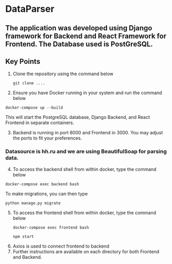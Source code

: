 # DataParser

## The application was developed using Django framework for Backend and React Framework for Frontend. The Database used is PostGreSQL. 

## Key Points
1) Clone the repository using the command below
   ```shell
   git clone ....
   ```
2) Ensure you have Docker running in your system and run the command below
```shell
docker-compose up --build
```

This will start the PostgreSQL database, Django Backend, and React Frontend in separate containers.

3) Backend is running in port 8000 and Frontend in 3000. You may adjust the ports to fit your preferences.

### Datasource is hh.ru and we are using BeautifulSoap for parsing data.

4) To access the backend shell from within docker, type the command below
```shell
docker-compose exec backend bash
```
To make migrations, you can then type
```shell
python manage.py migrate
```
5) To access the frontend shell from within docker, type the command below
   ```shell
   docker-compose exec frontend bash
   ```
   ```shell
   npm start
   ```
6) Axios is used to connect frontend to backend
7) Further instructions are available on each directory for both Frontend and Backend.
